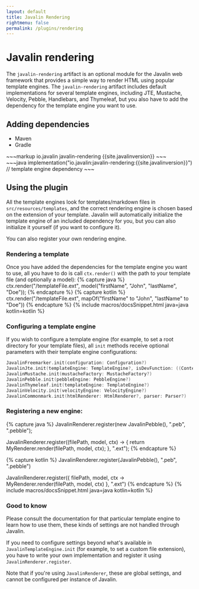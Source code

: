 ```yaml
---
layout: default
title: Javalin Rendering
rightmenu: false
permalink: /plugins/rendering
---
```


<h1 class="no-margin-top">Javalin rendering</h1>

The `javalin-rendering` artifact is an optional module for the Javalin web framework that
provides a simple way to render HTML using popular template engines.
The `javalin-rendering` artifact includes default implementations for several template engines,
including JTE, Mustache, Velocity, Pebble, Handlebars, and Thymeleaf, but you 
also have to add the dependency for the template engine you want to use.

## Adding dependencies
<div class="multitab-code dependencies" data-tab="1">
<ul>
    <li data-tab="1">Maven</li>
    <li data-tab="2">Gradle</li>
</ul>
<div data-tab="1" markdown="1">
~~~markup
<dependency>
    <groupId>io.javalin</groupId>
    <artifactId>javalin-rendering</artifactId>
    <version>{{site.javalinversion}}</version>
</dependency>
<dependency>
    <groupId><!-- template engine group --></groupId>
    <artifactId><!-- template engine artifact --></artifactId>
    <version><!-- template engine version --></version>
</dependency>
~~~
</div>

<div data-tab="2" markdown="1">
~~~java
implementation("io.javalin:javalin-rendering:{{site.javalinversion}}")
// template engine dependency
~~~
</div>
</div>

## Using the plugin

All the template engines look for templates/markdown files in `src/resources/templates`,
and the correct rendering engine is chosen based on the extension of your template.
Javalin will automatically initialize the template engine of an included dependency 
for you, but you can also initialize it yourself (if you want to configure it).

You can also register your own rendering engine.

### Rendering a template

Once you have added the dependencies for the template engine you want to use,
all you have to do is call `ctx.render()` with the path to your template file (and optionally a model):
{% capture java %}
ctx.render("/templateFile.ext", model("firstName", "John", "lastName", "Doe"));
{% endcapture %}
{% capture kotlin %}
ctx.render("/templateFile.ext", mapOf("firstName" to "John", "lastName" to "Doe"))
{% endcapture %}
{% include macros/docsSnippet.html java=java kotlin=kotlin %}

### Configuring a template engine
If you wish to configure a template engine (for example, to set a root directory for your template files),
all `init` methods receive optional parameters with their template engine
configurations:

```kotlin
JavalinFreemarker.init(configuration: Configuration?)
JavalinJte.init(templateEngine: TemplateEngine?, isDevFunction: ((Context) -> Boolean)?)
JavalinMustache.init(mustacheFactory: MustacheFactory?)
JavalinPebble.init(pebbleEngine: PebbleEngine?)
JavalinThymeleaf.init(templateEngine: TemplateEngine?)
JavalinVelocity.init(velocityEngine: VelocityEngine?)
JavalinCommonmark.init(htmlRenderer: HtmlRenderer?, parser: Parser?)
```

### Registering a new engine:
{% capture java %}
JavalinRenderer.register(new JavalinPebble(), ".peb", ".pebble");

JavalinRenderer.register((filePath, model, ctx) -> {
    return MyRenderer.render(filePath, model, ctx);
}, ".ext");
{% endcapture %}

{% capture kotlin %}
JavalinRenderer.register(JavalinPebble(), ".peb", ".pebble")

JavalinRenderer.register({ filePath, model, ctx ->
    MyRenderer.render(filePath, model, ctx)
}, ".ext")
{% endcapture %}
{% include macros/docsSnippet.html java=java kotlin=kotlin %}

### Good to know
Please consult the documentation for that particular template engine to learn how to use
them, these kinds of settings are not handled through Javalin.

If you need to configure settings beyond what's available in `JavalinTemplateEngine.init` (for example,
to set a custom file extension), you have to write your own implementation and register it using
`JavalinRenderer.register`.

Note that if you're using `JavalinRenderer`, these are global settings,
and cannot be configured per instance of Javalin.
